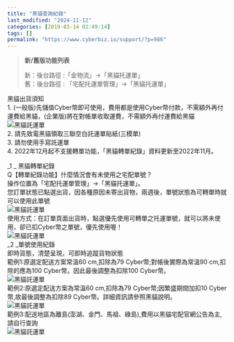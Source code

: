 ```yaml
---
title: "黑貓查詢紀錄"
last_modified: "2024-11-12"
categories: [2019-03-14 02:49:14]
tags: []
permalink: "https://www.cyberbiz.io/support/?p=986"
---
```


> **新/舊版功能列表**
>
> 新：後台路徑 :「金物流」→「黑貓托運單」  
> 舊：後台路徑 : 「宅配托運單管理」→「黑貓托運單」

黑貓出貨須知  
1\. (一般版)先儲值Cyber幣即可使用，費用都是使用Cyber幣付款，不需額外再付運費給黑貓，(企業版)將在對帳單收取運費，不需額外再付運費給黑貓  
![黑貓託運單](https://www.cyberbiz.co/support/wp-content/uploads/2019/03/黑貓-19.png)  
2\. 請先致電黑貓領取三聯空白託運單貼紙(三模單)  
3\. 請勿使用手寫託運單  
4\. 2022年12月起不支援轉單功能，「黑貓轉單紀錄」資料更新至2022年11月。

_1   _ 黑貓轉單紀錄  
Q【轉單紀錄功能】什麼情況會有未使用之宅配單號？  
操作位置為「宅配托運單管理」→「黑貓托運單」。  
您訂單狀態已點選出貨，因各種原因未寄出貨物，兩週後，單號狀態為可轉單時就可以使用此單號  
![黑貓託運單](https://www.cyberbiz.co/support/wp-content/uploads/2019/03/黑貓-23.png)  
使用方式：在訂單頁面出貨時，點選優先使用可轉單之托運單號，就可以將未使用，卻已扣Cyber幣之單號，優先使用喔！  
![黑貓託運單](https://www.cyberbiz.co/support/wp-content/uploads/2019/03/黑貓-24.png)  
_2   _單號使用紀錄  
即時貨態，清楚呈現，可即時追蹤貨物狀態  
範例1:原選定配送方案常溫60 cm,扣除為79 Cyber幣;對帳後實際為常溫90 cm,扣除的應為100 Cyber幣。因此最後調整為扣除100
Cyber幣。  
![黑貓託運單](https://www.cyberbiz.co/support/wp-content/uploads/2019/03/黑貓-25.png)  
範例2:原選定配送方案為常溫60 cm,扣除為79 Cyber幣;因繁盛期間加扣10 Cyber幣,故最後調整為扣除89
Cyber幣。詳細資訊請參照黑貓說明。  
![黑貓託運單](https://www.cyberbiz.co/support/wp-content/uploads/2019/03/黑貓-25-1.png)  
範例3:配送地區為離島(澎湖、金門、馬祖、綠島),費用以黑貓宅配官網公告為主,請自行查詢  
![黑貓託運單](https://www.cyberbiz.co/support/wp-content/uploads/2019/03/黑貓-26.png)

